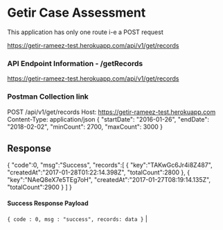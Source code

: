 # Getir Case Assessment

This application has only one route i-e a POST request

https://getir-rameez-test.herokuapp.com/api/v1/get/records


### API Endpoint Information - /getRecords
https://getir-rameez-test.herokuapp.com/api/v1/get/records


### Postman Collection link


POST /api/v1/get/records
Host: https://getir-rameez-test.herokuapp.com
Content-Type: application/json
{
  "startDate": "2016-01-26",
  "endDate": "2018-02-02",
  "minCount": 2700,
  "maxCount": 3000
}

## Response
{
  "code":0,
  "msg":"Success",
  "records":[
    {
    "key":"TAKwGc6Jr4i8Z487",
    "createdAt":"2017-01-28T01:22:14.398Z",
    "totalCount":2800
    },
    {
    "key":"NAeQ8eX7e5TEg7oH",
    "createdAt":"2017-01-27T08:19:14.135Z",
    "totalCount":2900
    }
  ]
}

#### Success Response Payload
`{ code : 0, msg : "success", records: data }` |

  


